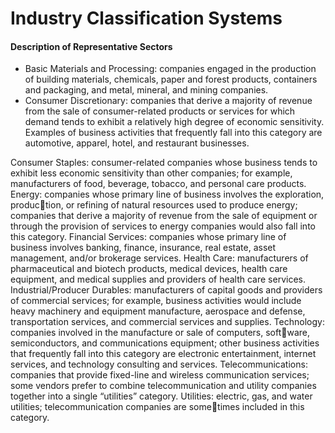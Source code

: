 # Industry Classification Systems

#### Description of Representative Sectors
- Basic Materials and Processing: companies engaged in the production of building materials, chemicals, paper and forest products, containers and packaging, and metal, mineral, and mining companies.
- Consumer Discretionary: companies that derive a majority of revenue from the sale of consumer-related products or services for which demand tends to exhibit a relatively high degree of economic sensitivity. Examples of business activities that frequently fall into this category are automotive, apparel, hotel, and restaurant businesses.

Consumer Staples: consumer-related companies whose business tends to exhibit 
less economic sensitivity than other companies; for example, manufacturers of food, 
beverage, tobacco, and personal care products.
Energy: companies whose primary line of business involves the exploration, production, or refining of natural resources used to produce energy; companies that derive a 
majority of revenue from the sale of equipment or through the provision of services 
to energy companies would also fall into this category.
Financial Services: companies whose primary line of business involves banking, 
finance, insurance, real estate, asset management, and/or brokerage services.
Health Care: manufacturers of pharmaceutical and biotech products, medical devices, 
health care equipment, and medical supplies and providers of health care services.
Industrial/Producer Durables: manufacturers of capital goods and providers of 
commercial services; for example, business activities would include heavy machinery 
and equipment manufacture, aerospace and defense, transportation services, and 
commercial services and supplies.
Technology: companies involved in the manufacture or sale of computers, software, semiconductors, and communications equipment; other business activities that 
frequently fall into this category are electronic entertainment, internet services, and 
technology consulting and services.
Telecommunications: companies that provide fixed-line and wireless communication 
services; some vendors prefer to combine telecommunication and utility companies 
together into a single “utilities” category.
Utilities: electric, gas, and water utilities; telecommunication companies are sometimes included in this category.
